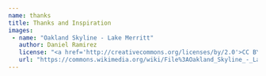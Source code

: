 ```yaml
---
name: thanks
title: Thanks and Inspiration
images:
 - name: "Oakland Skyline - Lake Merritt"
   author: Daniel Ramirez
   license: "<a href='http://creativecommons.org/licenses/by/2.0'>CC BY 2.0</a>"
   url: "https://commons.wikimedia.org/wiki/File%3AOakland_Skyline_-_Lake_Merritt.jpg"
---
```

